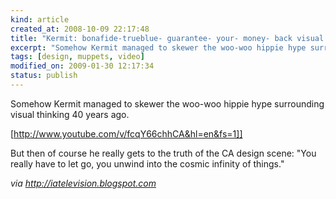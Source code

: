 ```yaml
--- 
kind: article
created_at: 2008-10-09 22:17:48
title: "Kermit: bonafide-trueblue- guarantee- your- money- back visual thinker"
excerpt: "Somehow Kermit managed to skewer the woo-woo hippie hype surrounding visual thinking 40 years ago. "
tags: [design, muppets, video]
modified_on: 2009-01-30 12:17:34
status: publish
---
```


Somehow Kermit managed to skewer the woo-woo hippie hype surrounding visual thinking 40 years ago. 

[http://www.youtube.com/v/fcqY66chhCA&hl=en&fs=1]]

But then of course he really gets to the truth of the CA design scene: "You really have to let go, you unwind into the cosmic infinity of things."

<em>via http://iatelevision.blogspot.com</em>